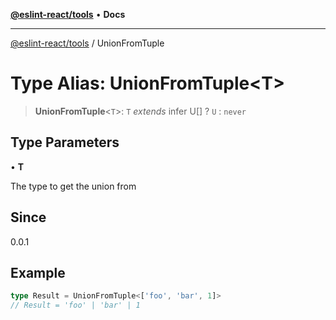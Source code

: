[**@eslint-react/tools**](../README.md) • **Docs**

***

[@eslint-react/tools](../README.md) / UnionFromTuple

# Type Alias: UnionFromTuple\<T\>

> **UnionFromTuple**\<`T`\>: `T` *extends* infer U[] ? `U` : `never`

## Type Parameters

• **T**

The type to get the union from

## Since

0.0.1

## Example

```ts
type Result = UnionFromTuple<['foo', 'bar', 1]>
// Result = 'foo' | 'bar' | 1
```
